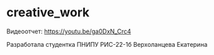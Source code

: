 # creative_work

Видеоотчет: https://youtu.be/ga0DxN_Crc4


Разработала студентка ПНИПУ РИС-22-1б Верхоланцева Екатерина
